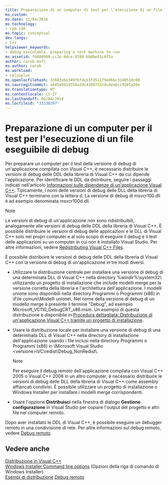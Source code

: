 ```yaml
---
title: Preparazione di un computer di test per l'esecuzione di un file eseguibile di debug | Microsoft Docs
ms.custom: ''
ms.date: 11/04/2016
ms.technology:
- cpp-ide
ms.topic: conceptual
dev_langs:
- C++
helpviewer_keywords:
- debug executable, preparing a test machine to run
ms.assetid: f0400989-cc2e-4dce-9788-6bdbe91c6f5a
author: corob-msft
ms.author: corob
ms.workload:
- cplusplus
ms.openlocfilehash: 33683ebe349fbfdcb3fd51179ed6bc3140510c00
ms.sourcegitcommit: a4454b91d556a3dc43d8755cdcdeabcc9285a20e
ms.translationtype: HT
ms.contentlocale: it-IT
ms.lasthandoff: 06/04/2018
ms.locfileid: "33330297"
---
```

# <a name="preparing-a-test-machine-to-run-a-debug-executable"></a>Preparazione di un computer per il test per l'esecuzione di un file eseguibile di debug
Per preparare un computer per il test della versione di debug di un'applicazione compilata con Visual C++, è necessario distribuire le versioni di debug delle DDL della libreria di Visual C++ da cui dipende l'applicazione. Per identificare le DDL da distribuire, seguire i passaggi indicati nell'articolo [Informazioni sulle dipendenze di un'applicazione Visual C++](../ide/understanding-the-dependencies-of-a-visual-cpp-application.md). Tipicamente, i nomi delle versioni di debug delle DLL della libreria di Visual C++ terminano con la lettera d. La versione di debug di msvcr100.dll è ad esempio denominata msvcr100d.dll.  
  
> [!NOTE]
>  Le versioni di debug di un'applicazione non sono ridistribuibili, analogamente alle versioni di debug delle DDL della libreria di Visual C++. È possibile distribuire le versioni di debug delle applicazioni e le DLL di Visual C++ solo nei propri computer e al solo scopo di eseguire il debug e il test delle applicazioni su un computer in cui non è installato Visual Studio. Per altre informazioni, vedere [Redistributing Visual C++ Files](../ide/redistributing-visual-cpp-files.md).  
  
 È possibile distribuire le versioni di debug delle DDL della libreria di Visual C++ con la versione di debug di un'applicazione in tre modi diversi.  
  
-   Utilizzare la distribuzione centrale per installare una versione di debug di una determinata DLL di Visual C++ nella directory %windir%\system32\ utilizzando un progetto di installazione che include modelli merge per la versione corretta della libreria e l'architettura dell'applicazione. I modelli unione sono disponibili nella directory Programmi o Programmi (x86) in \File comuni\Modelli unione\\. Nel nome della versione di debug di un modello merge è presente il termine "Debug", ad esempio Microsoft_VC110_DebugCRT_x86.msm. Un esempio di questa distribuzione è disponibile in [Procedura dettagliata: Distribuzione di un'applicazione Visual C++ tramite un progetto di installazione](../ide/walkthrough-deploying-a-visual-cpp-application-by-using-a-setup-project.md).  
  
-   Usare la distribuzione locale per installare una versione di debug di una determinata DLL di Visual C++ nella directory di installazione dell'applicazione usando i file inclusi nella directory Programmi o Programmi (x86) in \Microsoft Visual Studio \<versione>\VC\redist\Debug_NonRedist\\.  
  
    > [!NOTE]
    >  Per eseguire il debug remoto dell'applicazione compilata con Visual C++ 2005 o Visual C++ 2008 in un altro computer, è necessario distribuire le versioni di debug delle DLL della libreria di Visual C++ come assembly affiancati condivisi. È possibile utilizzare un progetto di installazione o Windows Installer per installare i modelli merge corrispondenti.  
  
-   Usare l'opzione **Distribuisci** nella finestra di dialogo **Gestione configurazione** in Visual Studio per copiare l'output del progetto e altri file nel computer remoto. 
  
 Dopo aver installato le DDL di Visual C++, è possibile eseguire un debugger remoto in una condivisione di rete. Per altre informazioni sul debug remoto, vedere [Debug remoto](/visualstudio/debugger/remote-debugging.md).  
  
## <a name="see-also"></a>Vedere anche  
 
 [Distribuzione in Visual C++](../ide/deployment-in-visual-cpp.md)   
 [Windows Installer Command line options](http://msdn.microsoft.com/library/windows/desktop/aa367988.aspx)  (Opzioni della riga di comando di Windows Installer)  
 [Esempi di distribuzione](../ide/deployment-examples.md) [Debug remoto](/visualstudio/debugger/remote-debugging.md)